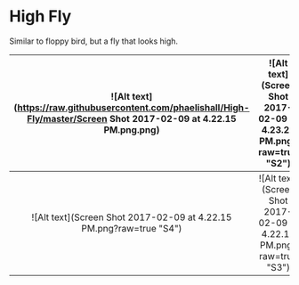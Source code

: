 # High Fly
Similar to floppy bird, but a fly that looks high.

![Alt text](https://raw.githubusercontent.com/phaelishall/High-Fly/master/Screen Shot 2017-02-09 at 4.22.15 PM.png.png)  |  ![Alt text](Screen Shot 2017-02-09 at 4.23.21 PM.png?raw=true "S2")
:-------------------------:|:-------------------------:
![Alt text](Screen Shot 2017-02-09 at 4.22.15 PM.png?raw=true "S4")  |  ![Alt text](Screen Shot 2017-02-09 at 4.22.13 PM.png?raw=true "S3")





